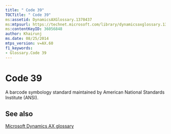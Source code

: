```yaml
---
title: " Code 39"
TOCTitle: " Code 39"
ms:assetid: DynamicsAXGlossary.1370437
ms:mtpsurl: https://technet.microsoft.com/library/dynamicsaxglossary.1370437(v=AX.60)
ms:contentKeyID: 36056848
author: Khairunj
ms.date: 08/25/2014
mtps_version: v=AX.60
f1_keywords:
- Glossary.Code 39
---
```


# Code 39

A barcode symbology standard maintained by American National Standards Institute (ANSI).

## See also

[Microsoft Dynamics AX glossary](glossary/microsoft-dynamics-ax-glossary.md)

  


